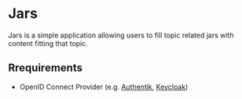 # Jars

Jars is a simple application allowing users to fill topic related jars with content fitting that topic.

## Rrequirements

* OpenID Connect Provider (e.g. [Authentik](https://goauthentik.io/), [Keycloak](https://www.keycloak.org/))